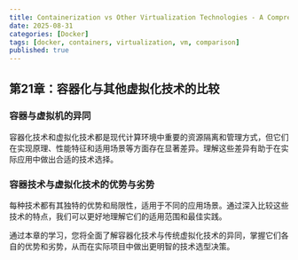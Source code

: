 ```yaml
---
title: Containerization vs Other Virtualization Technologies - A Comprehensive Comparison
date: 2025-08-31
categories: [Docker]
tags: [docker, containers, virtualization, vm, comparison]
published: true
---
```


## 第21章：容器化与其他虚拟化技术的比较

### 容器与虚拟机的异同

容器化技术和虚拟化技术都是现代计算环境中重要的资源隔离和管理方式，但它们在实现原理、性能特征和适用场景等方面存在显著差异。理解这些差异有助于在实际应用中做出合适的技术选择。

### 容器技术与虚拟化技术的优势与劣势

每种技术都有其独特的优势和局限性，适用于不同的应用场景。通过深入比较这些技术的特点，我们可以更好地理解它们的适用范围和最佳实践。

通过本章的学习，您将全面了解容器化技术与传统虚拟化技术的异同，掌握它们各自的优势和劣势，从而在实际项目中做出更明智的技术选型决策。